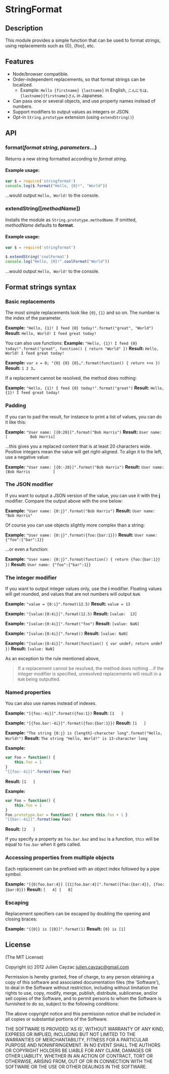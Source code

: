 # StringFormat
## Description
This module provides a simple function that can be used to format strings,
using replacements such as {0}, {foo}, etc.

## Features
* Node/browser compatible.
* Order-independent replacements, so that format strings can be localized.
    * Example: `Hello {firstname} {lastname}` in English, `こんにちは、{lastname}{firstname}さん` in Japanese.
* Can pass one or several objects, and use property names instead of numbers.
* Support modifiers to output values as integers or JSON.
* Opt-in `String.prototype` extension (using `extendString()`)

## API
### format(*format string*, *parameters*...)
Returns a new string formatted according to *format string*.

#### Example usage:
```js
var $ = require('stringformat')
console.log($.format("Hello, {0}!", "World"))
```

…would output `Hello, World!` to the console.

### extendString([*methodName*])
Installs the module as `String.prototype.methodName`.
If omitted, *methodName* defaults to **format**.

#### Example usage:
```js
var $ = require('stringformat')

$.extendString('coolFormat')
console.log("Hello, {0}!".coolFormat("World"))
```

…would output `Hello, World!` to the console.

## Format strings syntax
### Basic replacements
The most simple replacements look like `{0}`, `{1}` and so on.
The number is the index of the parameter.

**Example:** `"Hello, {1}! I feed {0} today!".format("great", "World")`
**Result:** `Hello, World! I feed great today!`

You can also use functions:
**Example:** `"Hello, {1}! I feed {0} today!".format("great", function() { return "World" })`
**Result:** `Hello, World! I feed great today!`

**Example:** `var x = 0; "{0} {0} {0}…".format(function() { return ++x })`
**Result:** `1 2 3…`

If a replacement cannot be resolved, the method does nothing:

**Example:** `"Hello, {1}! I feed {0} today!".format("great")`
**Result:** `Hello, {1}! I feed great today!`

### Padding
If you can to pad the result, for instance to print a list of values, you can do it like this:

**Example:** `"User name: [{0:20}]".format("Bob Harris")`
**Result:** `User name: [          Bob Harris]`

…this gives you a replaced content that is at least 20 characters wide.
Positive integers mean the value will get right-aligned. To align it to the left, use a negative value:

**Example:** `"User name: [{0:-20}]".format("Bob Harris")`
**Result:** `User name: [Bob Harris          ]`

### The JSON modifier
If you want to output a JSON version of the value, you can use it with the **j** modifier.
Compare the output above with the one below:

**Example:** `"User name: {0:j}".format("Bob Harris")`
**Result:** `User name: "Bob Harris"`

Of course you can use objects slightly more complex than a string:

**Example:** `"User name: {0:j}".format({foo:{bar:1}})`
**Result:** `User name: {"foo":{"bar":1}}`

…or even a function:

**Example:** `"User name: {0:j}".format(function() { return {foo:{bar:1}} })`
**Result:** `User name: {"foo":{"bar":1}}`

### The integer modifier
If you want to output integer values only, use the **i** modifier.
Floating values will get rounded, and values that are not numbers will output `NaN`.

**Example:** `"value = {0:i}".format(12.5)`
**Result:** `value = 13`

**Example:** `"[value:{0:4i}]".format(12.5)`
**Result:** `[value:  13]`

**Example:** `"[value:{0:4i}]".format("foo")`
**Result:** `[value: NaN]`

**Example:** `"[value:{0:4i}]".format()`
**Result:** `[value: NaN]`

**Example:** `"[value:{0:4i}]".format(function() { var undef; return undef })`
**Result:** `[value: NaN]`

As an exception to the rule mentioned above,
> If a replacement cannot be resolved, the method does nothing
…if the integer modifier is specified, unresolved replacements will result in a `NaN`
being outputted.

### Named properties
You can also use names instead of indexes.

**Example:** `"[{foo:-4i}]".format({foo:1})`
**Result:** `[1   ]`

**Example:** `"[{foo.bar:-4i}]".format({foo:{bar:1}})`
**Result:** `[1   ]`

**Example:** `"The string {0:j} is {length}-character long".format("Hello, World!")`
**Result:** `The string "Hello, World!" is 13-character long`

**Example:**
```js
var Foo = function() {
	this.foo = 1
}
"[{foo:-4i}]".format(new Foo)
```
**Result:** `[1   ]`

**Example:**
```js
var Foo = function() {
	this.foo = 1
}
Foo.prototype.bar = function() { return this.foo + 1 }
"[{bar:-4i}]".format(new Foo)
```
**Result:** `[2   ]`

If you specify a property as `foo.bar.baz` and `baz` is a function,
`this` will be equal to `foo.bar` when it gets called.

### Accessing properties from multiple objects
Each replacement can be prefixed with an object index followed by a pipe symbol.

**Example:** `"[{0|foo.bar:4}] [{1|foo.bar:4}]".format({foo:{bar:4}}, {foo:{bar:8}})`
**Result:** `[   4] [   8]`

### Escaping
Replacement specifiers can be escaped by doubling the opening and closing braces:

**Example:** `"{{0}} is [{0}]".format(1)`
**Result:** `{0} is [1]`

## License
(The MIT License)

Copyright (c) 2012 Julien Cayzac <julien.cayzac@gmail.com>

Permission is hereby granted, free of charge, to any person obtaining a copy of this software and associated documentation files (the 'Software'), to deal in the Software without restriction, including without limitation the rights to use, copy, modify, merge, publish, distribute, sublicense, and/or sell copies of the Software, and to permit persons to whom the Software is furnished to do so, subject to the following conditions:

The above copyright notice and this permission notice shall be included in all copies or substantial portions of the Software.

THE SOFTWARE IS PROVIDED 'AS IS', WITHOUT WARRANTY OF ANY KIND, EXPRESS OR IMPLIED, INCLUDING BUT NOT LIMITED TO THE WARRANTIES OF MERCHANTABILITY, FITNESS FOR A PARTICULAR PURPOSE AND NONINFRINGEMENT. IN NO EVENT SHALL THE AUTHORS OR COPYRIGHT HOLDERS BE LIABLE FOR ANY CLAIM, DAMAGES OR OTHER LIABILITY, WHETHER IN AN ACTION OF CONTRACT, TORT OR OTHERWISE, ARISING FROM, OUT OF OR IN CONNECTION WITH THE SOFTWARE OR THE USE OR OTHER DEALINGS IN THE SOFTWARE.

